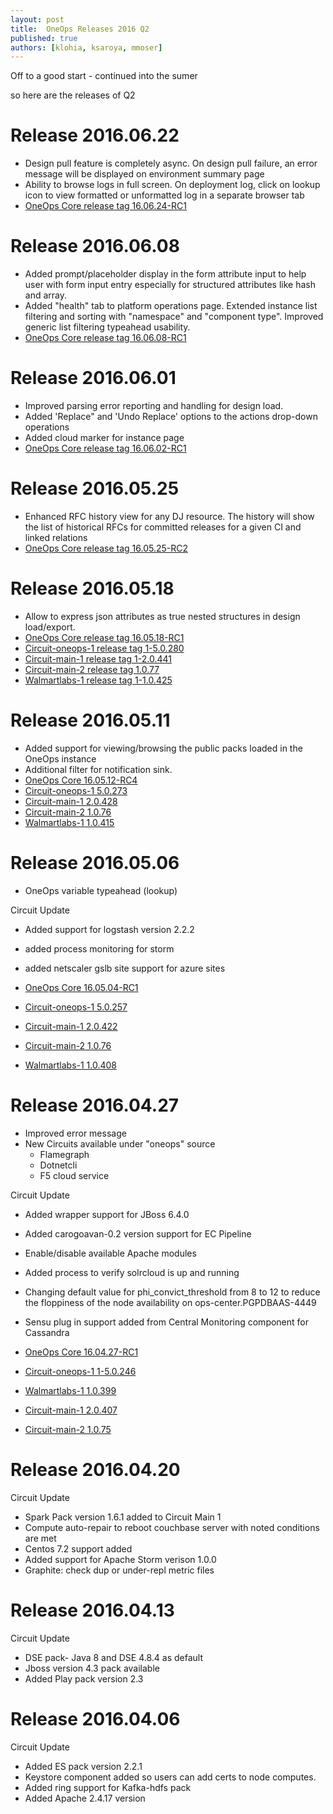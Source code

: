 ```yaml
---
layout: post
title:  OneOps Releases 2016 Q2
published: true
authors: [klohia, ksaroya, mmoser]
---
```


Off to a good start - continued into the sumer

<!--more-->

so here are the releases of Q2


# Release 2016.06.22

- Design pull feature is completely async. On design pull failure, an error message will be displayed on environment summary page
- Ability to browse logs in full screen. On deployment log, click on lookup icon to view formatted or unformatted log in a separate browser tab 
- [OneOps Core release tag 16.06.24-RC1](https://github.com/oneops/display/releases/tag/16.06.24-RC1)

# Release 2016.06.08

- Added prompt/placeholder display in the form attribute input to help user with form input entry especially for structured attributes like hash and array.
- Added "health" tab to platform operations page. Extended instance list filtering and sorting with "namespace" and "component type". Improved generic list filtering typeahead usability.
- [OneOps Core release tag 16.06.08-RC1](https://github.com/oneops/display/releases/tag/16.06.08-RC1)

# Release 2016.06.01

- Improved parsing error reporting and handling for design load.
- Added  'Replace" and 'Undo Replace' options to the actions drop-down operations
- Added cloud marker for instance page
- [OneOps Core release tag 16.06.02-RC1](https://github.com/oneops/display/commits/16.06.02-RC1)

# Release 2016.05.25

- Enhanced RFC history view for any DJ resource. The history will show the list of historical RFCs for committed releases for a given CI and linked relations 
- [OneOps Core release tag 16.05.25-RC2](https://github.com/oneops/display/releases/tag/16.05.25-RC2)

# Release 2016.05.18

- Allow to express json attributes as true nested structures in design load/export.
- [OneOps Core release tag 16.05.18-RC1](https://github.com/oneops/display/releases/tag/16.05.18-RC1)
- [Circuit-oneops-1 release tag 1-5.0.280](https://github.com/oneops/circuit-oneops-1/releases/tag/circuit-oneops-1-5.0.280)
- [Circuit-main-1 release tag 1-2.0.441](https://gecgithub01.walmart.com/walmartlabs/circuit-main-1/releases/tag/circuit-main-1-2.0.441)
- [Circuit-main-2 release tag 1.0.77](https://gecgithub01.walmart.com/walmartlabs/circuit-main-2/releases/tag/circuit-main-2-1.0.77)
- [Walmartlabs-1 release tag 1-1.0.425](https://gecgithub01.walmart.com/walmartlabs/circuit-walmartlabs-1/releases/tag/circuit-walmartlabs-1-1.0.425)

# Release 2016.05.11

- Added support for viewing/browsing the public packs loaded in the OneOps instance 
- Additional filter for notification sink.
- [OneOps Core 16.05.12-RC4](https://github.com/oneops/display/releases/tag/16.05.12-RC4)
- [Circuit-oneops-1 5.0.273](https://github.com/oneops/circuit-oneops-1/releases/tag/circuit-oneops-1-5.0.273)
- [Circuit-main-1 2.0.428](https://gecgithub01.walmart.com/walmartlabs/circuit-main-1/releases/tag/circuit-main-1-2.0.428)
- [Circuit-main-2 1.0.76](https://gecgithub01.walmart.com/walmartlabs/circuit-main-2/releases/tag/circuit-main-2-1.0.76)
- [Walmartlabs-1 1.0.415](https://gecgithub01.walmart.com/walmartlabs/circuit-walmartlabs-1/releases/tag/circuit-walmartlabs-1-1.0.415)

# Release 2016.05.06

- OneOps variable typeahead (lookup)

Circuit Update

- Added support for logstash version 2.2.2
- added process monitoring for storm
- added netscaler gslb site support for azure sites

- [OneOps Core 16.05.04-RC1](https://github.com/oneops/display/releases/tag/16.05.04-RC1)
- [Circuit-oneops-1 5.0.257](https://github.com/oneops/circuit-oneops-1/releases/tag/circuit-oneops-1-5.0.257)
- [Circuit-main-1 2.0.422](https://gecgithub01.walmart.com/walmartlabs/circuit-main-1/releases/tag/circuit-main-1-2.0.422)
- [Circuit-main-2 1.0.76](https://gecgithub01.walmart.com/walmartlabs/circuit-main-2/releases/tag/circuit-main-2-1.0.76)
- [Walmartlabs-1 1.0.408](https://gecgithub01.walmart.com/walmartlabs/circuit-walmartlabs-1/releases/tag/circuit-walmartlabs-1-1.0.408)

# Release 2016.04.27

- Improved error message
- New Circuits available under "oneops" source
  - Flamegraph
  - Dotnetcli
  - F5 cloud service

Circuit Update

- Added wrapper support for JBoss 6.4.0
- Added  carogoavan-0.2 version support for EC Pipeline
- Enable/disable available Apache modules
- Added process to verify solrcloud is up and running
- Changing default value for phi_convict_threshold from 8 to 12 to reduce the floppiness of the node availability on ops-center.PGPDBAAS-4449
- Sensu plug in support added from Central Monitoring component for Cassandra

- [OneOps Core 16.04.27-RC1](https://github.com/oneops/display/tree/16.04.27-RC1)
- [Circuit-oneops-1 1-5.0.246](https://github.com/oneops/circuit-oneops-1/releases/tag/circuit-oneops-1-5.0.246)
- [Walmartlabs-1 1.0.399](https://gecgithub01.walmart.com/walmartlabs/circuit-walmartlabs-1/releases/tag/circuit-walmartlabs-1-1.0.399)
- [Circuit-main-1 2.0.407](https://gecgithub01.walmart.com/walmartlabs/circuit-main-1/releases/tag/circuit-main-1-2.0.407)
- [Circuit-main-2 1.0.75](https://gecgithub01.walmart.com/walmartlabs/circuit-main-2/releases/tag/circuit-main-2-1.0.75)

# Release 2016.04.20

Circuit Update

- Spark Pack version 1.6.1 added to Circuit Main 1
- Compute auto-repair to reboot couchbase server with noted conditions are met
- Centos 7.2 support added
- Added support for Apache Storm verison 1.0.0
- Graphite: check dup or under-repl metric files

# Release 2016.04.13

Circuit Update

- DSE pack- Java 8 and DSE 4.8.4 as default
- Jboss version 4.3 pack available
- Added Play pack version 2.3

# Release 2016.04.06

Circuit Update

- Added ES pack version 2.2.1
- Keystore component  added so users can add certs to node computes.
- Added ring support for Kafka-hdfs pack
- Added Apache 2.4.17 version
